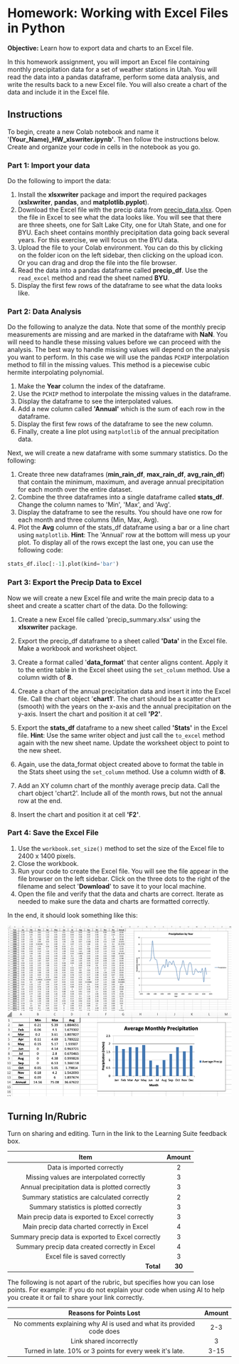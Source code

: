 # Homework: Working with Excel Files in Python

**Objective:** Learn how to export data and charts to an Excel file.

In this homework assignment, you will import an Excel file containing monthly precipitation data for a set of weather stations in Utah. You will read the data into a pandas dataframe, perform some data analysis, and write the results back to a new Excel file. You will also create a chart of the data and include it in the Excel file.

## Instructions

To begin, create a new Colab notebook and name it '**(Your_Name)_HW_xlswriter.ipynb'**. Then follow the instructions below. Create and organize your code in cells in the notebook as you go.

### Part 1: Import your data

Do the following to import the data:

1. Install the **xlsxwriter** package and import the required packages (**xslxwriter**, **pandas**, and **matplotlib.pyplot**).
2. Download the Excel file with the precip data from [precip_data.xlsx](precip_data.xlsx). Open the file in Excel to 
   see what the data looks like. You will see that there are three sheets, one for Salt Lake City, one for Utah 
   State, and one for BYU. Each sheet contains monthly precipitation data going back several years. For this 
   exercise, we will focus on the BYU data.
3. Upload the file to your Colab environment. You can do this by clicking on the folder icon on the left sidebar, then clicking on the upload icon. Or you can drag and drop the file into the file browser.
4. Read the data into a pandas dataframe called **precip_df**. Use the `read_excel` method and read the sheet named **BYU**.
5. Display the first few rows of the dataframe to see what the data looks like.

### Part 2: Data Analysis

Do the following to analyze the data. Note that some of the monthly precip measurements are missing and are marked in the dataframe with **NaN**. You will need to handle these missing values before we can proceed with the analysis. The best way to handle missing values will depend on the analysis you want to perform. In this case we will use the pandas `PCHIP` interpolation method to fill in the missing values. This method is a piecewise cubic hermite interpolating polynomial.

1. Make the **Year** column the index of the dataframe.
2. Use the `PCHIP` method to interpolate the missing values in the dataframe. 
3. Display the dataframe to see the interpolated values.
4. Add a new column called **'Annual'** which is the sum of each row in the dataframe.
5. Display the first few rows of the dataframe to see the new column.
6. Finally, create a line plot using `matplotlib` of the annual precipitation data.

Next, we will create a new dataframe with some summary statistics. Do the following:

1. Create three new dataframes (**min_rain_df**, **max_rain_df**, **avg_rain_df**) that contain the minimum, maximum, and average annual precipitation for each month over the entire dataset.
2. Combine the three dataframes into a single dataframe called **stats_df**. Change the column names to 'Min', 'Max', and 'Avg'.
3. Display the dataframe to see the results. You should have one row for each month and three columns (Min, Max, Avg).
4. Plot the **Avg** column of the stats_df dataframe using a bar or a line chart using `matplotlib`. **Hint**: The 'Annual' row at the bottom will mess up your plot. To display all of the rows except the last one, you can use the following code:
```python
stats_df.iloc[:-1].plot(kind='bar')
```


### Part 3: Export the Precip Data to Excel

Now we will create a new Excel file and write the main precip data to a sheet and create a scatter chart of the data. Do the following:

1. Create a new Excel file called 'precip_summary.xlsx' using the **xlsxwriter** package.
2. Export the precip_df dataframe to a sheet called **'Data'** in the Excel file. Make a workbook and worksheet object.
3. Create a format called '**data_format**' that center aligns content. Apply it to the entire table in the Excel sheet using the `set_column` method. Use a column width of **8**.
4. Create a chart of the annual precipitation data and insert it into the Excel file. Call the chart object '**chart1**'. 
   The chart 
   should be a 
   scatter chart (smooth) with the years on the x-axis and the annual precipitation on the y-axis. Insert the chart and position it at cell **'P2'**.

1. Export the **stats_df** dataframe to a new sheet called **'Stats'** in the Excel file. **Hint**: Use the same writer 
   object and just call the `to_excel` method again with the new sheet name. Update the worksheet object to point to 
   the new sheet.
2. Again, use the data_format object created above to format the table in the Stats sheet using the `set_column` 
   method. Use a column width of **8**.
3. Add an XY column chart of the monthly average precip data. Call the chart object 'chart2'. Include all of the month 
   rows, but 
   not 
   the 
   annual row at 
   the 
   end. 
4. Insert the chart and position it at cell **'F2'**.

### Part 4: Save the Excel File

1. Use the `workbook.set_size()` method to set the size of the Excel file to 2400 x 1400 pixels.
2. Close the workbook.
3. Run your code to create the Excel file. You will see the file appear in the file browser on the left sidebar. Click on the three dots to the right of the filename and select '**Download**' to save it to your local machine.
4. Open the file and verify that the data and charts are correct. Iterate as needed to make sure the data and charts are formatted correctly.

In the end, it should look something like this:

![data_sheet.png](data_sheet.png)
![stats_sheet.png](stats_sheet.png)

## Turning In/Rubric

Turn on sharing and editing. Turn in the link to the Learning Suite feedback box.

|                      **Item**                      | **Amount** |
|:--------------------------------------------------:|:----------:|
|             Data is imported correctly             |     2      |
|     Missing values are interpolated correctly      |     3      |
|   Annual precipitation data is plotted correctly   |     3      |
|    Summary statistics are calculated correctly     |     2      |
|      Summary statistics is plotted correctly       |     3      |
|  Main precip data is exported to Excel correctly   |     3      |
|    Main precip data charted correctly in Excel     |     4      |
| Summary precip data is exported to Excel correctly |     3      |
|   Summary precip data created correctly in Excel   |     4      |
|           Excel file is saved correctly            |     3      |
|   <div style="text-align: right">**Total**</div>   |   **30**   |

The following is not apart of the rubric, but specifies how you can lose points. For example: if you do not explain your code when using AI to help you create it or fail to share your link correctly.

|                      **Reasons for Points Lost**                      | **Amount** |  
|:---------------------------------------------------------------------:|:----------:|
| No comments explaining why AI is used and what its provided code does |    2-3     |
|                        Link shared incorrectly                        |     3      |
|       Turned in late. 10% or 3 points for every week it's late.       |    3-15    |


